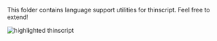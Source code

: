 This folder contains language support utilities for thinscript. Feel free to extend!

![highlighted thinscript](https://raw.githubusercontent.com/dcodeIO/thinscript/master/support/highlight.jpg)
